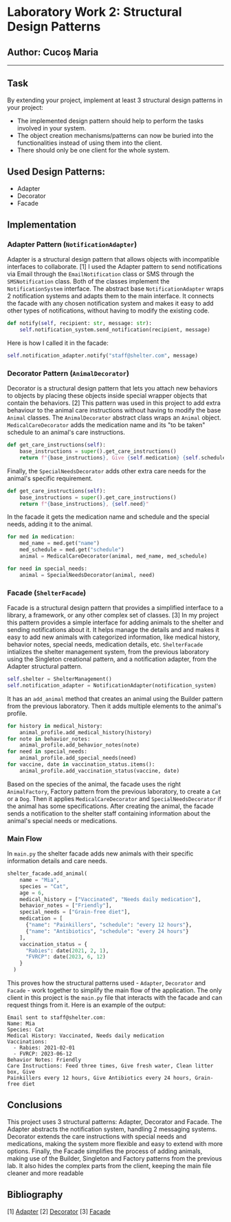 # Laboratory Work 2: Structural Design Patterns
## Author: Cucoș Maria
----

## Task
By extending your project, implement at least 3 structural design patterns in your project:
* The implemented design pattern should help to perform the tasks involved in your system.
* The object creation mechanisms/patterns can now be buried into the functionalities instead of using them into the client.
* There should only be one client for the whole system.

## Used Design Patterns:
* Adapter
* Decorator
* Facade

## Implementation

### Adapter Pattern (`NotificationAdapter`)
Adapter is a structural design pattern that allows objects with incompatible interfaces to collaborate. [1]
I used the Adapter pattern to send notifications via Email through the `EmailNotification` class or SMS through the `SMSNotification` class. Both of the classes implement the `NotificationSystem` interface. The abstract base `NotificationAdapter` wraps 2 notification systems and adapts them to the main interface. It connects the facade with any chosen notification system and makes it easy to add other types of notifications, without having to modify the existing code. 

```python
def notify(self, recipient: str, message: str):
    self.notification_system.send_notification(recipient, message)
```

Here is how I called it in the facade:

```python
self.notification_adapter.notify("staff@shelter.com", message)
```

### Decorator Pattern (`AnimalDecorator`)
Decorator is a structural design pattern that lets you attach new behaviors to objects by placing these objects inside special wrapper objects that contain the behaviors. [2]
This pattern was used in this project to add extra behaviour to the animal care instructions without having to modify the base `Animal` classes. The `AnimalDecorator` abstract class wraps an `Animal` object. `MedicalCareDecorator` adds the medication name and its "to be taken" schedule to an animal's care instructions.

```python
def get_care_instructions(self):
    base_instructions = super().get_care_instructions()
    return f"{base_instructions}, Give {self.medication} {self.schedule}"
```

Finally, the `SpecialNeedsDecorator` adds other extra care needs for the animal's specific requirement.

```python
def get_care_instructions(self):
    base_instructions = super().get_care_instructions()
    return f"{base_instructions}, {self.need}"
```

In the facade it gets the medication name and schedule and the special needs, adding it to the animal.

```python
for med in medication:
    med_name = med.get("name")
    med_schedule = med.get("schedule")
    animal = MedicalCareDecorator(animal, med_name, med_schedule)

for need in special_needs:
    animal = SpecialNeedsDecorator(animal, need)
```

### Facade (`ShelterFacade`)
Facade is a structural design pattern that provides a simplified interface to a library, a framework, or any other complex set of classes. [3]
In my project this pattern provides a simple interface for adding animals to the shelter and sending notifications about it. It helps manage the details and and makes it easy to add new animals with categorized information, like medical history, behavior notes, special needs, medication details, etc.
`ShelterFacade` intializes the shelter management system, from the previous laboratory using the Singleton creational pattern, and a notification adapter, from the Adapter structural pattern.

```python
self.shelter = ShelterManagement()
self.notification_adapter = NotificationAdapter(notification_system)
```
It has an `add_animal` method that creates an animal using the Builder pattern from the previous laboratory. Then it adds multiple elements to the animal's profile.

```python
for history in medical_history:
    animal_profile.add_medical_history(history)
for note in behavior_notes:
    animal_profile.add_behavior_notes(note)
for need in special_needs:
    animal_profile.add_special_needs(need)
for vaccine, date in vaccination_status.items():
    animal_profile.add_vaccination_status(vaccine, date)
```

Based on the species of the animal, the facade uses the right `AnimalFactory`, Factory pattern from the previous laboratory, to create a `Cat` or a `Dog`. Then it applies `MedicalCareDecorator` and `SpecialNeedsDecorator` if the animal has some specifications. After creating the animal, the facade sends a notification to the shelter staff containing information about the animal's special needs or medications.

### Main Flow
In `main.py` the shelter facade adds new animals with their specific information details and care needs. 

```python
shelter_facade.add_animal(
    name = "Mia", 
    species = "Cat", 
    age = 6,
    medical_history = ["Vaccinated", "Needs daily medication"],
    behavior_notes = ["Friendly"],
    special_needs = ["Grain-free diet"],
    medication = [
      {"name": "Painkillers", "schedule": "every 12 hours"},
      {"name": "Antibiotics", "schedule": "every 24 hours"}
    ],
    vaccination_status = {
      "Rabies": date(2021, 2, 1), 
      "FVRCP": date(2023, 6, 12)
    }
  )
```

This proves how the structural patterns used - `Adapter`, `Decorator` and `Facade` - work together to simplify the main flow of the application. The only client in this project is the `main.py` file that interacts with the facade and can request things from it. Here is an example of the output:

```
Email sent to staff@shelter.com: 
Name: Mia
Species: Cat
Medical History: Vaccinated, Needs daily medication
Vaccinations:
  - Rabies: 2021-02-01
  - FVRCP: 2023-06-12
Behavior Notes: Friendly
Care Instructions: Feed three times, Give fresh water, Clean litter box, Give 
Painkillers every 12 hours, Give Antibiotics every 24 hours, Grain-free diet 
```

## Conclusions

This project uses 3 structural patterns: Adapter, Decorator and Facade. The Adapter abstracts the notification system, handling 2 messaging systems. Decorator extends the care instructions with special needs and medications, making the system more flexible and easy to extend with more options. Finally, the Facade simplifies the process of adding animals, making use of the Builder, Singleton and Factory patterns from the previous lab. It also hides the complex parts from the client, keeping the main file cleaner and more readable

## Bibliography
[1] [Adapter](https://refactoring.guru/design-patterns/adapter)
[2] [Decorator](https://refactoring.guru/design-patterns/decorator)
[3] [Facade](https://refactoring.guru/design-patterns/facade)
